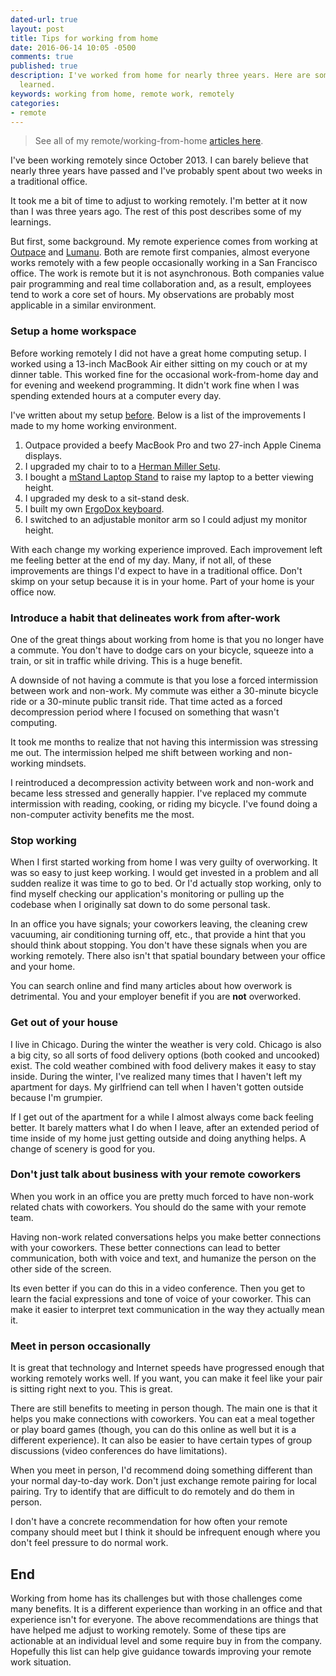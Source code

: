```yaml
---
dated-url: true
layout: post
title: Tips for working from home
date: 2016-06-14 10:05 -0500
comments: true
published: true
description: I've worked from home for nearly three years. Here are some tips I've
  learned.
keywords: working from home, remote work, remotely
categories:
- remote
---
```


> See all of my remote/working-from-home [articles here](/blog/categories/remote/).

I've been working remotely since October 2013.
I can barely believe that nearly three years have passed and I've probably spent about two weeks in a traditional office.

It took me a bit of time to adjust to working remotely.
I'm better at it now than I was three years ago.
The rest of this post describes some of my learnings.

But first, some background.
My remote experience comes from working at [Outpace](http://outpace.com) and [Lumanu](https://lumanu.com).
Both are remote first companies, almost everyone works remotely with a few people occasionally working in a San Francisco office.
The work is remote but it is not asynchronous.
Both companies value pair programming and real time collaboration and, as a result, employees tend to work a core set of hours.
My observations are probably most applicable in a similar environment.

### Setup a home workspace

Before working remotely I did not have a great home computing setup.
I worked using a 13-inch MacBook Air either sitting on my couch or at my dinner table.
This worked fine for the occasional work-from-home day and for evening and weekend programming.
It didn't work fine when I was spending extended hours at a computer every day.

I've written about my setup [before](/blog/2015/03/31/my-home-work-space/).
Below is a list of the improvements I made to my home working environment.

1. Outpace provided a beefy MacBook Pro and two 27-inch Apple Cinema displays.
1. I upgraded my chair to to a [Herman Miller Setu](https://www.amazon.com/Setu-Chair-Herman-Miller-Standard/dp/B004VSL6E6).
1. I bought a [mStand Laptop Stand](http://www.amazon.com/gp/product/B000OOYECC/) to raise my laptop to a better viewing height.
1. I upgraded my desk to a sit-stand desk.
1. I built my own [ErgoDox keyboard](/blog/2014/07/27/building-the-ergodox-keyboard/).
1. I switched to an adjustable monitor arm so I could adjust my monitor height.

With each change my working experience improved.
Each improvement left me feeling better at the end of my day.
Many, if not all, of these improvements are things I'd expect to have in a traditional office.
Don't skimp on your setup because it is in your home.
Part of your home is your office now.

### Introduce a habit that delineates work from after-work

One of the great things about working from home is that you no longer have a commute.
You don't have to dodge cars on your bicycle, squeeze into a train, or sit in traffic while driving.
This is a huge benefit.

A downside of not having a commute is that you lose a forced intermission between work and non-work.
My commute was either a 30-minute bicycle ride or a 30-minute public transit ride.
That time acted as a forced decompression period where I focused on something that wasn't computing.

It took me months to realize that not having this intermission was stressing me out.
The intermission helped me shift between working and non-working mindsets.

I reintroduced a decompression activity between work and non-work and became less stressed and generally happier.
I've replaced my commute intermission with reading, cooking, or riding my bicycle.
I've found doing a non-computer activity benefits me the most.

### Stop working

When I first started working from home I was very guilty of overworking.
It was so easy to just keep working.
I would get invested in a problem and all sudden realize it was time to go to bed.
Or I'd actually stop working, only to find myself checking our application's monitoring or pulling up the codebase when I originally sat down to do some personal task.

In an office you have signals; your coworkers leaving, the cleaning crew vacuuming, air conditioning turning off, etc., that provide a hint that you should think about stopping.
You don't have these signals when you are working remotely.
There also isn't that spatial boundary between your office and your home.

You can search online and find many articles about how overwork is detrimental.
You and your employer benefit if you are **not** overworked.

### Get out of your house

I live in Chicago.
During the winter the weather is very cold.
Chicago is also a big city, so all sorts of food delivery options (both cooked and uncooked) exist.
The cold weather combined with food delivery makes it easy to stay inside.
During the winter, I've realized many times that I haven't left my apartment for days.
My girlfriend can tell when I haven't gotten outside because I'm grumpier.

If I get out of the apartment for a while I almost always come back feeling better.
It barely matters what I do when I leave, after an extended period of time inside of my home just getting outside and doing anything helps.
A change of scenery is good for you.

### Don't just talk about business with your remote coworkers

When you work in an office you are pretty much forced to have non-work related chats with coworkers.
You should do the same with your remote team.

Having non-work related conversations helps you make better connections with your coworkers.
These better connections can lead to better communication, both with voice and text, and humanize the person on the other side of the screen.

Its even better if you can do this in a video conference.
Then you get to learn the facial expressions and tone of voice of your coworker.
This can make it easier to interpret text communication in the way they actually mean it.

### Meet in person occasionally

It is great that technology and Internet speeds have progressed enough that working remotely works well.
If you want, you can make it feel like your pair is sitting right next to you.
This is great.

There are still benefits to meeting in person though.
The main one is that it helps you make connections with coworkers.
You can eat a meal together or play board games (though, you can do this online as well but it is a different experience).
It can also be easier to have certain types of group discussions (video conferences do have limitations).

When you meet in person, I'd recommend doing something different than your normal day-to-day work.
Don't just exchange remote pairing for local pairing.
Try to identify that are difficult to do remotely and do them in person.

I don't have a concrete recommendation for how often your remote company should meet but I think it should be infrequent enough where you don't feel pressure to do normal work.

## End

Working from home has its challenges but with those challenges come many benefits.
It is a different experience than working in an office and that experience isn't for everyone.
The above recommendations are things that have helped me adjust to working remotely.
Some of these tips are actionable at an individual level and some require buy in from the company.
Hopefully this list can help give guidance towards improving your remote work situation.